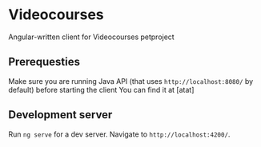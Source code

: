 # Videocourses

Angular-written client for Videocourses petproject

## Prerequesties
Make sure you are running Java API (that uses `http://localhost:8080/` by default) before starting the client
You can find it at [atat]

## Development server

Run `ng serve` for a dev server. Navigate to `http://localhost:4200/`.


